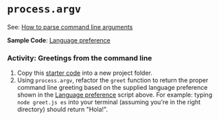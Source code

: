 # `process.argv`

See: [How to parse command line arguments](https://nodejs.org/en/knowledge/command-line/how-to-parse-command-line-arguments/)

**Sample Code**: [Language preference](https://github.com/sait-wbdv/sample-code/tree/master/node/argv/argv-example.js)

### Activity: Greetings from the command line
1. Copy this [starter code](starter/greet.js) into a new project folder.
2. Using `process.argv`, refactor the `greet` function to return the proper command line greeting based on the supplied language preference shown in the [Language preference](https://github.com/sait-wbdv/sample-code/tree/master/node/argv/argv-example.js) script above. For example: typing `node greet.js es` into your terminal (assuming you're in the right directory) should return "Hola!".
